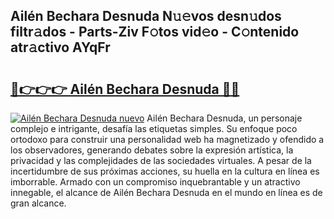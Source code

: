 ## Ailén Bechara Desnuda N𝚞𝚎vos desn𝚞dos filtr𝚊dos - Parts-Ziv F𝚘tos vid𝚎o - C𝚘ntenido atr𝚊ctivo AYqFr

# <h2><a href="http://mb3cvg.tromn.icu/?c=Ail%c3%a9n+Bechara+Desnuda">🔗👉👉👉 Ailén Bechara Desnuda 🔗🔗</a></h2>

[![Ailén Bechara Desnuda nuevo](https://i.imgur.com/pEAQMta.gif)](http://mb3cvg.tromn.icu/?c=Ail%c3%a9n+Bechara+Desnuda)
Ailén Bechara Desnuda, un personaje complejo e intrigante, desafía las etiquetas simples. Su enfoque poco ortodoxo para construir una personalidad web ha magnetizado y ofendido a los observadores, generando debates sobre la expresión artística, la privacidad y las complejidades de las sociedades virtuales. A pesar de la incertidumbre de sus próximas acciones, su huella en la cultura en línea es imborrable. Armado con un compromiso inquebrantable y un atractivo innegable, el alcance de Ailén Bechara Desnuda en el mundo en línea es de gran alcance.
